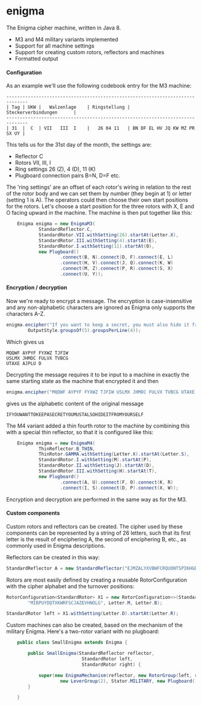 enigma
======

The Enigma cipher machine, written in Java 8.

 * M3 and M4 military variants implemented
 * Support for all machine settings
 * Support for creating custom rotors, reflectors and machines
 * Formatted output

#### Configuration
As an example we'll use the following codebook entry for the M3 machine:
```
------------------------------------------------------------------------------
| Tag | UKW |   Walzenlage    | Ringstellung |      Steckerverbindungen      |
------------------------------------------------------------------------------
| 31  |  C  | VII   III  I    |   26 04 11   | BN DF EL HV JQ KW MZ PR SX UY |
```

This tells us for the 31st day of the month, the settings are:

 * Reflector C
 * Rotors VII, III, I
 * Ring settings 26 (Z), 4 (D), 11 (K)
 * Plugboard connection pairs B=N, D=F etc.

The 'ring settings' are an offset of each rotor's wiring in relation to the rest of the rotor body
and we can set them by number (they begin at 1) or letter (setting 1 is A).
The operators could then choose their own start positions for the rotors.
Let's choose a start position for the three rotors with X, E and O facing upward in the machine.
The machine is then put together like this:

```java
    Enigma enigma = new EnigmaM3(
            StandardReflector.C,
            StandardRotor.VII.withSetting(26).startAt(Letter.X),
            StandardRotor.III.withSetting(4).startAt(E),
            StandardRotor.I.withSetting(11).startAt(O),
            new Plugboard()
                    .connect(B, N).connect(D, F).connect(E, L)
                    .connect(H, V).connect(J, Q).connect(K, W)
                    .connect(M, Z).connect(P, R).connect(S, X)
                    .connect(U, Y));
```


#### Encryption / decryption

Now we're ready to encrypt a message. The encryption is case-insensitive and any non-alphabetic characters are ignored
as Enigma only supports the characters A-Z.


```java
enigma.encipher("If you want to keep a secret, you must also hide it from yourself.",
        OutputStyle.groupsOf(5).groupsPerLine(4));
```
Which gives us
```
MQQWF AYPYF FYXWZ TJFIW
USLMX JHMDC FULVX TVBCG
UTAXE AJPLU D
```

Decrypting the message requires it to be input to a machine in exactly the same starting state as the machine that encrypted it and then
```java
enigma.encipher("MQQWF AYPYF FYXWZ TJFIW USLMX JHMDC FULVX TVBCG UTAXE AJPLU D");
```
gives us the alphabetic content of the original message
```
IFYOUWANTTOKEEPASECRETYOUMUSTALSOHIDEITFROMYOURSELF
```


The M4 variant added a thin fourth rotor to the machine by combining this with a special thin reflector, so that it is configured like this:

```java
    Enigma enigma = new EnigmaM4(
            ThinReflector.B_THIN,
            ThinRotor.GAMMA.withSetting(Letter.X).startAt(Letter.S),
            StandardRotor.I.withSetting(M).startAt(P),
            StandardRotor.II.withSetting(J).startAt(D),
            StandardRotor.III.withSetting(H).startAt(T),
            new Plugboard()
                    .connect(A, U).connect(F, O).connect(K, R)
                    .connect(I, S).connect(D, P).connect(X, W));
```
Encryption and decryption are performed in the same way as for the M3.


#### Custom components

Custom rotors and reflectors can be created. The cipher used by these components can be represented by a string of 26 letters,
such that its first letter is the result of enciphering A, the second of enciphering B, etc., as commonly used in Enigma
descriptions.

Reflectors can be created in this way:
```java
StandardReflector A = new StandardReflector("EJMZALYXVBWFCRQUONTSPIKHGD");
```

Rotors are most easily defined by creating a reusable RotorConfiguration with the cipher alphabet and the turnover positions:
```java
RotorConfiguration<StandardRotor> X1 = new RotorConfiguration<>(StandardRotor::new,
        "MIBPUYDQTXKWRFSCJAZEVHNOLG", Letter.M, Letter.B);

StandardRotor left = X1.withSetting(Letter.D).startAt(Letter.R);
```

Custom machines can also be created, based on the mechanism of the military Enigma. Here's a two-rotor variant with no plugboard:
```java
    public class SmallEnigma extends Enigma {

        public SmallEnigma(StandardReflector reflector,
                            StandardRotor left,
                            StandardRotor right) {

            super(new EnigmaMechanism(reflector, new RotorGroup(left, right),
                    new LeverGroup(2), Stator.MILITARY, new Plugboard()));
        }

    }
```
